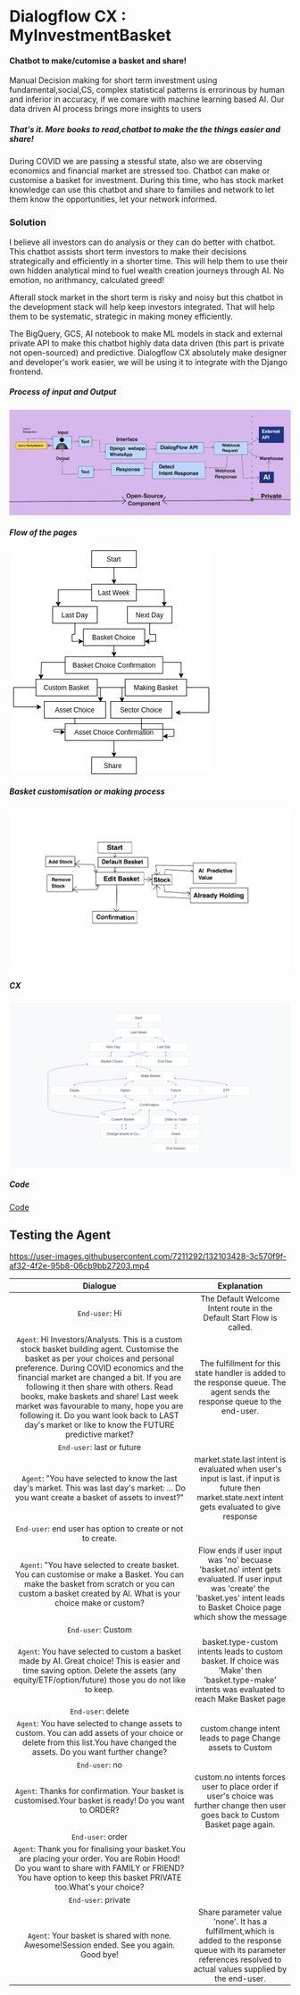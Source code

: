 # Dialogflow CX : MyInvestmentBasket
#### Chatbot to make/cutomise a basket and share!
Manual Decision making for short term investment using fundamental,social,CS, complex statistical patterns is errorinous by human and inferior in accuracy, if we comare with machine learning based AI. Our data driven AI process brings more insights to users

##### That's it. More books to read,chatbot to make the the things easier and share!
During COVID we are passing a stessful state, also we are observing economics and financial market are stressed too. 
Chatbot can make or customise a basket for investment. During this time, who has stock market knowledge can use this chatbot and share to families and network to let them know the opportunities, let your network informed.

### Solution
I believe all investors can do analysis or they can do better with chatbot. This chatbot assists short term investors to make their decisions strategically and efficiently in a shorter time. This will help them to use their own hidden analytical mind to fuel wealth creation journeys through AI. No emotion, no arithmancy, calculated greed! 

Afterall stock market in the short term is risky and noisy but this chatbot in the development stack will help keep investors integrated. That will help them to be systematic, strategic in making money efficiently. 

The BigQuery, GCS, AI notebook to make ML models in stack and external private API to make this chatbot highly data data driven (this part is private not open-sourced) and predictive. Dialogflow CX absolutely make designer and developer's work easier, we will be using it to integrate with the Django frontend. 
##### Process of input and Output
![Process of input and Output](https://github.com/parthasen/DialogflowCX/blob/main/D24907D7-D2F5-4F87-9D9C-A76E1336F3A2.jpeg)

##### Flow of the pages
![Flow of the pages](https://github.com/parthasen/DialogflowCX/blob/main/Untitled%20Diagram.drawio.png)

##### Basket customisation or making process
![Basketing](https://github.com/parthasen/DialogflowCX/blob/main/BAA38DF0-3994-4736-9807-8586F7C34C22.png)

##### CX
![Basketing](https://github.com/parthasen/DialogflowCX/blob/main/Screenshot%20from%202021-09-04%2021-29-29.png)

##### Code
[Code](https://github.com/parthasen/DialogflowCX/blob/main/exported_agent_InvestBasketSharing.blob)

## Testing the Agent

https://user-images.githubusercontent.com/7211292/132103428-3c570f9f-af32-4f2e-95b8-06cb9bb27203.mp4


|                           Dialogue                                        |                                    Explanation                                | 
| :-----------------------------------------------------------------------: | :----------------------------------------------------------------------------:| 
|`End-user`: Hi | The Default Welcome Intent route in the Default Start Flow is called.
|`Agent`: Hi Investors/Analysts. This is a custom stock basket building agent. Customise the basket as per your choices and personal preference. During COVID economics and the financial market are changed a bit. If you are following it then share with others. Read books, make baskets and share! Last week market was favourable to many, hope you are following it. Do you want look back to LAST day's market or like to know the FUTURE predictive market?| The fulfillment for this state handler is added to the response queue. The agent sends the response queue to the end-user.|
|`End-user`: last or future
|`Agent`: "You have selected to know the last day's market. This was last day's market: ... Do you want create a basket of assets to invest?" | market.state.last intent is evaluated when user's input is last. if input is future then market.state.next intent gets evaluated to give response |
|`End-user`: end user has option to create or not to create.
|`Agent`: "You have selected to create basket. You can customise or make a Basket. You can make the basket from scratch or you can custom a basket created by AI. What is your choice make or custom?|Flow ends if user input was 'no' becuase 'basket.no' intent gets evaluated. If user input was 'create' the 'basket.yes' intent leads to Basket Choice page which show the message |
|`End-user`: Custom 
|`Agent`: You have selected to custom a basket made by AI. Great choice! This is easier and time saving option. Delete the assets (any equity/ETF/option/future) those you do not like to keep.|basket.type-custom intents leads to custom basket. If choice was 'Make' then 'basket.type-make' intents was evaluated to reach Make Basket page|
|`End-user`: delete 
|`Agent`: You have selected to change assets to custom. You can add assets of your choice or delete from this list.You have changed the assets. Do you want further change?|custom.change intent leads to page Change assets to Custom|
|`End-user`: no
|`Agent`: Thanks for confirmation. Your basket is customised.Your basket is ready! Do you want to ORDER?|custom.no intents forces user to place order if user's choice was further change then user goes back to Custom Basket page again.
|`End-user`: order
|`Agent`: Thank you for finalising your basket.You are placing your order. You are Robin Hood! Do you want to share with FAMILY or FRIEND? You have option to keep this basket PRIVATE too.What's your choice?
|`End-user`: private
|`Agent`: Your basket is shared with none. Awesome!Session ended. See you again. Good bye!| Share parameter value 'none'. It has a fulfillment,which is added to the response queue with its parameter references resolved to actual values supplied by the end-user.

